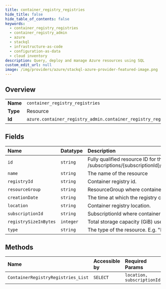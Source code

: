 ```yaml
---
title: container_registry_registries
hide_title: false
hide_table_of_contents: false
keywords:
  - container_registry_registries
  - container_registry_admin
  - azure    
  - stackql
  - infrastructure-as-code
  - configuration-as-data
  - cloud inventory
description: Query, deploy and manage Azure resources using SQL
custom_edit_url: null
image: /img/providers/azure/stackql-azure-provider-featured-image.png
---
```

  
    

## Overview
<table><tbody>
<tr><td><b>Name</b></td><td><code>container_registry_registries</code></td></tr>
<tr><td><b>Type</b></td><td>Resource</td></tr>
<tr><td><b>Id</b></td><td><code>azure.container_registry_admin.container_registry_registries</code></td></tr>
</tbody></table>

## Fields
| Name | Datatype | Description |
|:-----|:---------|:------------|
| `id` | `string` | Fully qualified resource ID for the resource. Ex - /subscriptions/&#123;subscriptionId&#125;/resourceGroups/&#123;resourceGroupName&#125;/providers/&#123;resourceProviderNamespace&#125;/&#123;resourceType&#125;/&#123;resourceName&#125; |
| `name` | `string` | The name of the resource |
| `registryId` | `string` | Container registry id. |
| `resourceGroup` | `string` | ResourceGroup where container registry is present. |
| `creationDate` | `string` | The time at which the registry created. |
| `location` | `string` | Container registry location. |
| `subscriptionId` | `string` | SubscriptionId where container registry is present. |
| `registrySizeInBytes` | `integer` | Total storage capacity (GiB) used by the registry. |
| `type` | `string` | The type of the resource. E.g. "Microsoft.Compute/virtualMachines" or "Microsoft.Storage/storageAccounts" |
## Methods
| Name | Accessible by | Required Params |
|:-----|:--------------|:----------------|
| `ContainerRegistryRegistries_List` | `SELECT` | `location, subscriptionId` |
